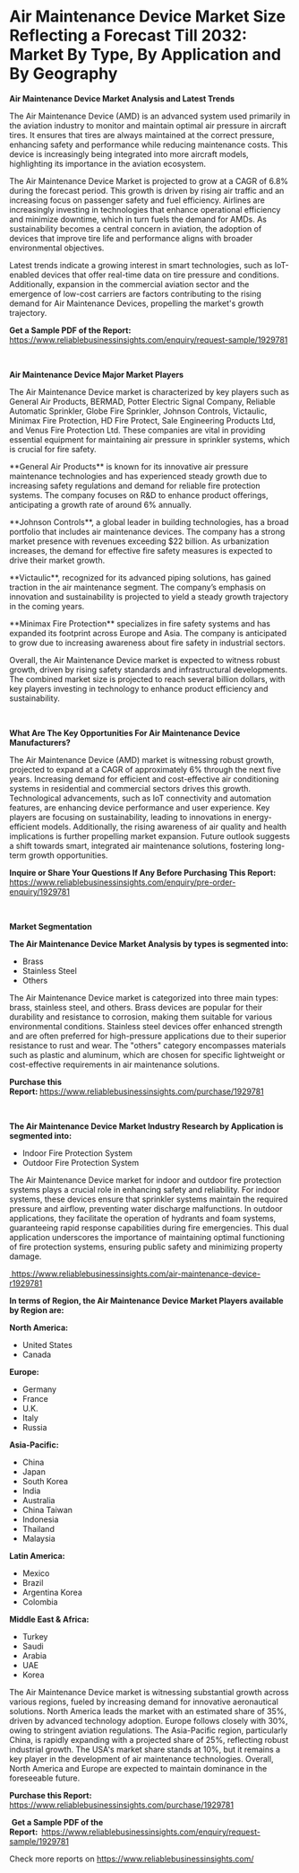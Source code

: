<p><h1>Air Maintenance Device Market Size Reflecting a Forecast Till 2032: Market By Type, By Application and By Geography</h1></p><p><strong>Air Maintenance Device Market Analysis and Latest Trends</strong></p>
<p><p>The Air Maintenance Device (AMD) is an advanced system used primarily in the aviation industry to monitor and maintain optimal air pressure in aircraft tires. It ensures that tires are always maintained at the correct pressure, enhancing safety and performance while reducing maintenance costs. This device is increasingly being integrated into more aircraft models, highlighting its importance in the aviation ecosystem.</p><p>The Air Maintenance Device Market is projected to grow at a CAGR of 6.8% during the forecast period. This growth is driven by rising air traffic and an increasing focus on passenger safety and fuel efficiency. Airlines are increasingly investing in technologies that enhance operational efficiency and minimize downtime, which in turn fuels the demand for AMDs. As sustainability becomes a central concern in aviation, the adoption of devices that improve tire life and performance aligns with broader environmental objectives.</p><p>Latest trends indicate a growing interest in smart technologies, such as IoT-enabled devices that offer real-time data on tire pressure and conditions. Additionally, expansion in the commercial aviation sector and the emergence of low-cost carriers are factors contributing to the rising demand for Air Maintenance Devices, propelling the market's growth trajectory.</p></p>
<p><strong>Get a Sample PDF of the Report:&nbsp;</strong> <a href="https://www.reliablebusinessinsights.com/enquiry/request-sample/1929781?utm_campaign=3455&utm_medium=2&utm_source=Github&utm_content=ia&utm_term=10042025&utm_id=air-maintenance-device">https://www.reliablebusinessinsights.com/enquiry/request-sample/1929781</a></p>
<p>&nbsp;</p>
<p><strong>Air Maintenance Device Major Market Players</strong></p>
<p><p>The Air Maintenance Device market is characterized by key players such as General Air Products, BERMAD, Potter Electric Signal Company, Reliable Automatic Sprinkler, Globe Fire Sprinkler, Johnson Controls, Victaulic, Minimax Fire Protection, HD Fire Protect, Sale Engineering Products Ltd, and Venus Fire Protection Ltd. These companies are vital in providing essential equipment for maintaining air pressure in sprinkler systems, which is crucial for fire safety.</p><p>**General Air Products** is known for its innovative air pressure maintenance technologies and has experienced steady growth due to increasing safety regulations and demand for reliable fire protection systems. The company focuses on R&D to enhance product offerings, anticipating a growth rate of around 6% annually.</p><p>**Johnson Controls**, a global leader in building technologies, has a broad portfolio that includes air maintenance devices. The company has a strong market presence with revenues exceeding $22 billion. As urbanization increases, the demand for effective fire safety measures is expected to drive their market growth.</p><p>**Victaulic**, recognized for its advanced piping solutions, has gained traction in the air maintenance segment. The company’s emphasis on innovation and sustainability is projected to yield a steady growth trajectory in the coming years.</p><p>**Minimax Fire Protection** specializes in fire safety systems and has expanded its footprint across Europe and Asia. The company is anticipated to grow due to increasing awareness about fire safety in industrial sectors.</p><p>Overall, the Air Maintenance Device market is expected to witness robust growth, driven by rising safety standards and infrastructural developments. The combined market size is projected to reach several billion dollars, with key players investing in technology to enhance product efficiency and sustainability.</p></p>
<p>&nbsp;</p>
<p><strong>What Are The Key Opportunities For Air Maintenance Device Manufacturers?</strong></p>
<p><p>The Air Maintenance Device (AMD) market is witnessing robust growth, projected to expand at a CAGR of approximately 6% through the next five years. Increasing demand for efficient and cost-effective air conditioning systems in residential and commercial sectors drives this growth. Technological advancements, such as IoT connectivity and automation features, are enhancing device performance and user experience. Key players are focusing on sustainability, leading to innovations in energy-efficient models. Additionally, the rising awareness of air quality and health implications is further propelling market expansion. Future outlook suggests a shift towards smart, integrated air maintenance solutions, fostering long-term growth opportunities.</p></p>
<p><strong>Inquire or Share Your Questions If Any Before Purchasing This Report:</strong> <a href="https://www.reliablebusinessinsights.com/enquiry/pre-order-enquiry/1929781?utm_campaign=3455&utm_medium=2&utm_source=Github&utm_content=ia&utm_term=10042025&utm_id=air-maintenance-device">https://www.reliablebusinessinsights.com/enquiry/pre-order-enquiry/1929781</a></p>
<p>&nbsp;</p>
<p><strong>Market Segmentation</strong></p>
<p><strong>The Air Maintenance Device Market Analysis by types is segmented into:</strong></p>
<p><ul><li>Brass</li><li>Stainless Steel</li><li>Others</li></ul></p>
<p><p>The Air Maintenance Device market is categorized into three main types: brass, stainless steel, and others. Brass devices are popular for their durability and resistance to corrosion, making them suitable for various environmental conditions. Stainless steel devices offer enhanced strength and are often preferred for high-pressure applications due to their superior resistance to rust and wear. The "others" category encompasses materials such as plastic and aluminum, which are chosen for specific lightweight or cost-effective requirements in air maintenance solutions.</p></p>
<p><strong>Purchase this Report:&nbsp;</strong><a href="https://www.reliablebusinessinsights.com/purchase/1929781?utm_campaign=3455&utm_medium=2&utm_source=Github&utm_content=ia&utm_term=10042025&utm_id=air-maintenance-device">https://www.reliablebusinessinsights.com/purchase/1929781</a></p>
<p>&nbsp;</p>
<p><strong>The Air Maintenance Device Market Industry Research by Application is segmented into:</strong></p>
<p><ul><li>Indoor Fire Protection System</li><li>Outdoor Fire Protection System</li></ul></p>
<p><p>The Air Maintenance Device market for indoor and outdoor fire protection systems plays a crucial role in enhancing safety and reliability. For indoor systems, these devices ensure that sprinkler systems maintain the required pressure and airflow, preventing water discharge malfunctions. In outdoor applications, they facilitate the operation of hydrants and foam systems, guaranteeing rapid response capabilities during fire emergencies. This dual application underscores the importance of maintaining optimal functioning of fire protection systems, ensuring public safety and minimizing property damage.</p></p>
<p><a href="https://www.reliablebusinessinsights.com/air-maintenance-device-r1929781?utm_campaign=3455&utm_medium=2&utm_source=Github&utm_content=ia&utm_term=10042025&utm_id=air-maintenance-device">&nbsp;https://www.reliablebusinessinsights.com/air-maintenance-device-r1929781</a></p>
<p><strong>In terms of Region, the Air Maintenance Device Market Players available by Region are:</strong></p>
<p>
    <p> <strong> North America: </strong>
        <ul>
            <li>United States</li>
            <li>Canada</li>
        </ul>
        </p> 
    <p> <strong> Europe: </strong>
        <ul>
            <li>Germany</li>
            <li>France</li>
            <li>U.K.</li>
            <li>Italy</li>
            <li>Russia</li>
        </ul>
        </p> 
    <p> <strong> Asia-Pacific: </strong>
        <ul>
            <li>China</li>
            <li>Japan</li>
            <li>South Korea</li>
            <li>India</li>
            <li>Australia</li>
            <li>China Taiwan</li>
            <li>Indonesia</li>
            <li>Thailand</li>
            <li>Malaysia</li>
        </ul>
        </p> 
    <p> <strong> Latin America: </strong>
        <ul>
            <li>Mexico</li>
            <li>Brazil</li>
            <li>Argentina Korea</li>
            <li>Colombia</li>
        </ul>
        </p> 
    <p> <strong> Middle East & Africa: </strong>
        <ul>
            <li>Turkey</li>
            <li>Saudi</li>
            <li>Arabia</li>
            <li>UAE</li>
            <li>Korea</li>
        </ul>
    </p>
    </p>
<p><p>The Air Maintenance Device market is witnessing substantial growth across various regions, fueled by increasing demand for innovative aeronautical solutions. North America leads the market with an estimated share of 35%, driven by advanced technology adoption. Europe follows closely with 30%, owing to stringent aviation regulations. The Asia-Pacific region, particularly China, is rapidly expanding with a projected share of 25%, reflecting robust industrial growth. The USA's market share stands at 10%, but it remains a key player in the development of air maintenance technologies. Overall, North America and Europe are expected to maintain dominance in the foreseeable future.</p></p>
<p><strong>Purchase this Report: </strong><a href="https://www.reliablebusinessinsights.com/purchase/1929781?utm_campaign=3455&utm_medium=2&utm_source=Github&utm_content=ia&utm_term=10042025&utm_id=air-maintenance-device">https://www.reliablebusinessinsights.com/purchase/1929781</a></p>
<p>&nbsp;<strong>Get a Sample PDF of the Report:&nbsp;&nbsp;</strong><a href="https://www.reliablebusinessinsights.com/enquiry/request-sample/1929781?utm_campaign=3455&utm_medium=2&utm_source=Github&utm_content=ia&utm_term=10042025&utm_id=air-maintenance-device">https://www.reliablebusinessinsights.com/enquiry/request-sample/1929781</a></p>
<p><strong></strong></p>
<p>Check more reports on <a href="https://www.reliablebusinessinsights.com/?utm_campaign=3455&utm_medium=2&utm_source=Github&utm_content=ia&utm_term=10042025&utm_id=air-maintenance-device">https://www.reliablebusinessinsights.com/</a></p>